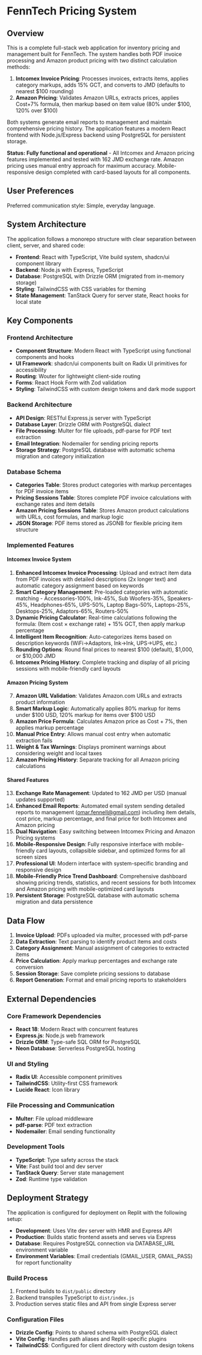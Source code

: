 # FennTech Pricing System

## Overview

This is a complete full-stack web application for inventory pricing and management built for FennTech. The system handles both PDF invoice processing and Amazon product pricing with two distinct calculation methods:

1. **Intcomex Invoice Pricing**: Processes invoices, extracts items, applies category markups, adds 15% GCT, and converts to JMD (defaults to nearest $100 rounding)
2. **Amazon Pricing**: Validates Amazon URLs, extracts prices, applies Cost+7% formula, then markup based on item value (80% under $100, 120% over $100)

Both systems generate email reports to management and maintain comprehensive pricing history. The application features a modern React frontend with Node.js/Express backend using PostgreSQL for persistent storage.

**Status: Fully functional and operational** - All Intcomex and Amazon pricing features implemented and tested with 162 JMD exchange rate. Amazon pricing uses manual entry approach for maximum accuracy. Mobile-responsive design completed with card-based layouts for all components.

## User Preferences

Preferred communication style: Simple, everyday language.

## System Architecture

The application follows a monorepo structure with clear separation between client, server, and shared code:

- **Frontend**: React with TypeScript, Vite build system, shadcn/ui component library
- **Backend**: Node.js with Express, TypeScript  
- **Database**: PostgreSQL with Drizzle ORM (migrated from in-memory storage)
- **Styling**: TailwindCSS with CSS variables for theming
- **State Management**: TanStack Query for server state, React hooks for local state

## Key Components

### Frontend Architecture
- **Component Structure**: Modern React with TypeScript using functional components and hooks
- **UI Framework**: shadcn/ui components built on Radix UI primitives for accessibility
- **Routing**: Wouter for lightweight client-side routing
- **Forms**: React Hook Form with Zod validation
- **Styling**: TailwindCSS with custom design tokens and dark mode support

### Backend Architecture
- **API Design**: RESTful Express.js server with TypeScript
- **Database Layer**: Drizzle ORM with PostgreSQL dialect
- **File Processing**: Multer for file uploads, pdf-parse for PDF text extraction
- **Email Integration**: Nodemailer for sending pricing reports
- **Storage Strategy**: PostgreSQL database with automatic schema migration and category initialization

### Database Schema
- **Categories Table**: Stores product categories with markup percentages for PDF invoice items
- **Pricing Sessions Table**: Stores complete PDF invoice calculations with exchange rates and item details
- **Amazon Pricing Sessions Table**: Stores Amazon product calculations with URLs, cost formulas, and markup logic
- **JSON Storage**: PDF items stored as JSONB for flexible pricing item structure

### Implemented Features

#### Intcomex Invoice System
1. **Enhanced Intcomex Invoice Processing**: Upload and extract item data from PDF invoices with detailed descriptions (2x longer text) and automatic category assignment based on keywords
2. **Smart Category Management**: Pre-loaded categories with automatic matching - Accessories-100%, Ink-45%, Sub Woofers-35%, Speakers-45%, Headphones-65%, UPS-50%, Laptop Bags-50%, Laptops-25%, Desktops-25%, Adaptors-65%, Routers-50%
3. **Dynamic Pricing Calculator**: Real-time calculations following the formula: (Item cost × exchange rate) + 15% GCT, then apply markup percentage
4. **Intelligent Item Recognition**: Auto-categorizes items based on description keywords (WiFi→Adaptors, Ink→Ink, UPS→UPS, etc.)
5. **Rounding Options**: Round final prices to nearest $100 (default), $1,000, or $10,000 JMD
6. **Intcomex Pricing History**: Complete tracking and display of all pricing sessions with mobile-friendly card layouts

#### Amazon Pricing System
7. **Amazon URL Validation**: Validates Amazon.com URLs and extracts product information
8. **Smart Markup Logic**: Automatically applies 80% markup for items under $100 USD, 120% markup for items over $100 USD
9. **Amazon Price Formula**: Calculates Amazon price as Cost + 7%, then applies markup percentage
10. **Manual Price Entry**: Allows manual cost entry when automatic extraction fails
11. **Weight & Tax Warnings**: Displays prominent warnings about considering weight and local taxes
12. **Amazon Pricing History**: Separate tracking for all Amazon pricing calculations

#### Shared Features
13. **Exchange Rate Management**: Updated to 162 JMD per USD (manual updates supported)
14. **Enhanced Email Reports**: Automated email system sending detailed reports to management (omar.fennell@gmail.com) including item details, cost price, markup percentage, and final price for both Intcomex and Amazon pricing
15. **Dual Navigation**: Easy switching between Intcomex Pricing and Amazon Pricing systems
16. **Mobile-Responsive Design**: Fully responsive interface with mobile-friendly card layouts, collapsible sidebar, and optimized forms for all screen sizes
17. **Professional UI**: Modern interface with system-specific branding and responsive design
18. **Mobile-Friendly Price Trend Dashboard**: Comprehensive dashboard showing pricing trends, statistics, and recent sessions for both Intcomex and Amazon pricing with mobile-optimized card layouts
19. **Persistent Storage**: PostgreSQL database with automatic schema migration and data persistence

## Data Flow

1. **Invoice Upload**: PDFs uploaded via multer, processed with pdf-parse
2. **Data Extraction**: Text parsing to identify product items and costs
3. **Category Assignment**: Manual assignment of categories to extracted items
4. **Price Calculation**: Apply markup percentages and exchange rate conversion
5. **Session Storage**: Save complete pricing sessions to database
6. **Report Generation**: Format and email pricing reports to stakeholders

## External Dependencies

### Core Framework Dependencies
- **React 18**: Modern React with concurrent features
- **Express.js**: Node.js web framework
- **Drizzle ORM**: Type-safe SQL ORM for PostgreSQL
- **Neon Database**: Serverless PostgreSQL hosting

### UI and Styling
- **Radix UI**: Accessible component primitives
- **TailwindCSS**: Utility-first CSS framework
- **Lucide React**: Icon library

### File Processing and Communication
- **Multer**: File upload middleware
- **pdf-parse**: PDF text extraction
- **Nodemailer**: Email sending functionality

### Development Tools
- **TypeScript**: Type safety across the stack
- **Vite**: Fast build tool and dev server
- **TanStack Query**: Server state management
- **Zod**: Runtime type validation

## Deployment Strategy

The application is configured for deployment on Replit with the following setup:

- **Development**: Uses Vite dev server with HMR and Express API
- **Production**: Builds static frontend assets and serves via Express
- **Database**: Requires PostgreSQL connection via DATABASE_URL environment variable
- **Environment Variables**: Email credentials (GMAIL_USER, GMAIL_PASS) for report functionality

### Build Process
1. Frontend builds to `dist/public` directory
2. Backend transpiles TypeScript to `dist/index.js`
3. Production serves static files and API from single Express server

### Configuration Files
- **Drizzle Config**: Points to shared schema with PostgreSQL dialect
- **Vite Config**: Handles path aliases and Replit-specific plugins
- **TailwindCSS**: Configured for client directory with custom design tokens